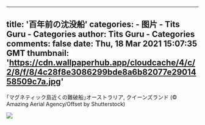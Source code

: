 
---
title: '百年前の沈没船'
categories: 
    - 图片
    - Tits Guru - Categories
author: Tits Guru - Categories
comments: false
date: Thu, 18 Mar 2021 15:07:35 GMT
thumbnail: 'https://cdn.wallpaperhub.app/cloudcache/4/c/2/8/f/8/4c28f8e3086299bde8a6b82077e2901458509c7a.jpg'
---

<div>   
<p>｢マグネティック島近くの難破船｣オーストラリア, クイーンズランド (© Amazing Aerial Agency/Offset by Shutterstock)</p><img src="https://cdn.wallpaperhub.app/cloudcache/4/c/2/8/f/8/4c28f8e3086299bde8a6b82077e2901458509c7a.jpg" referrerpolicy="no-referrer">  
</div>
            